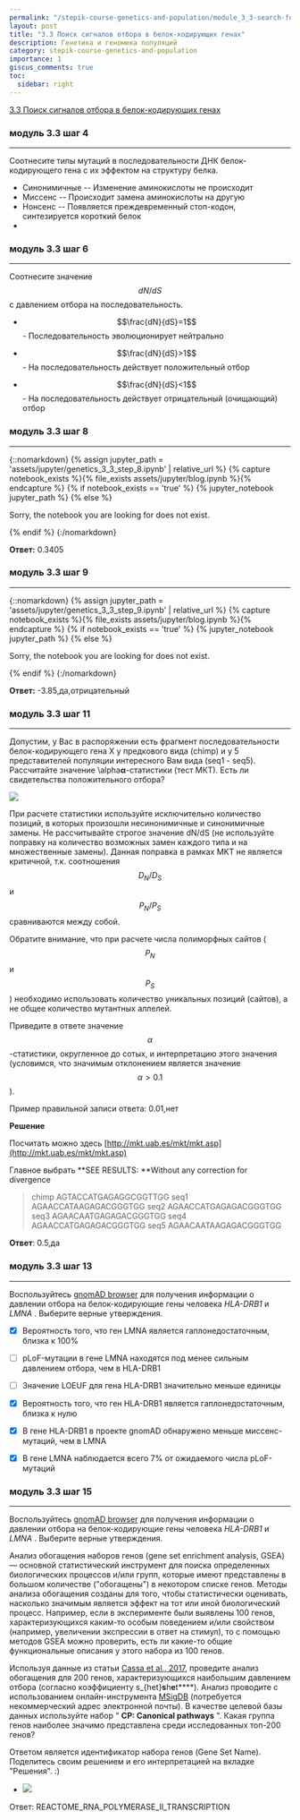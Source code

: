 ```yaml
---
permalink: "/stepik-course-genetics-and-population/module_3_3-search-for-selection-signals-in-protein-coding-genes"
layout: post
title: "3.3 Поиск сигналов отбора в белок-кодирующих генах"
description: Генетика и геномика популяций
category: stepik-course-genetics-and-population
importance: 1
giscus_comments: true
toc:
  sidebar: right
---
```


[3.3 Поиск сигналов отбора в белок-кодирующих генах](https://stepik.org/lesson/88188/step/1?unit=64528)

### модуль 3.3 шаг 4

---

Соотнесите типы мутаций в последовательности ДНК белок-кодирующего гена с их эффектом на структуру белка.

- Синонимичные -- Изменение аминокислоты не происходит
- Миссенс -- Происходит замена аминокислоты на другую
- Нонсенс -- Появляется преждевременный стоп-кодон, синтезируется короткий белок
- 

### модуль 3.3 шаг 6

---

Соотнесите значение $$dN/dS$$ с давлением отбора на последовательность.

- $$\frac{dN}{dS}=1$$ - Последовательность эволюционирует нейтрально

- $$\frac{dN}{dS}>1$$ - На последовательность действует положительный отбор

- $$\frac{dN}{dS}<1$$ - На последовательность действует отрицательный (очищающий) отбор


### модуль 3.3 шаг 8

---

{::nomarkdown}
{% assign jupyter_path = 'assets/jupyter/genetics_3_3_step_8.ipynb' | relative_url %}
{% capture notebook_exists %}{% file_exists assets/jupyter/blog.ipynb %}{% endcapture %}
{% if notebook_exists == 'true' %}
{% jupyter_notebook jupyter_path %}
{% else %}
  <p>Sorry, the notebook you are looking for does not exist.</p>
{% endif %}
{:/nomarkdown}

**Ответ:** 0.3405


### модуль 3.3 шаг 9

---

{::nomarkdown}
{% assign jupyter_path = 'assets/jupyter/genetics_3_3_step_9.ipynb' | relative_url %}
{% capture notebook_exists %}{% file_exists assets/jupyter/blog.ipynb %}{% endcapture %}
{% if notebook_exists == 'true' %}
{% jupyter_notebook jupyter_path %}
{% else %}
  <p>Sorry, the notebook you are looking for does not exist.</p>
{% endif %}
{:/nomarkdown}

**Ответ:** -3.85,да,отрицательный

### модуль 3.3 шаг 11

---

Допустим, у Вас в распоряжении есть фрагмент последовательности белок-кодирующего гена X у предкового вида (chimp) и у 5 представителей популяции интересного Вам вида (seq1 - seq5). Рассчитайте значение \alpha**α**-статистики (тест МКТ). Есть ли свидетельства положительного отбора?

![](https://ucarecdn.com/dfecfd01-7142-4b08-a8f4-4e42ada30957/)

При расчете статистики используйте исключительно количество позиций, в которых произошли несинонимичные и синонимичные замены. Не рассчитывайте строгое значение dN/dS (не используйте поправку на количество возможных замен каждого типа и на множественные замены). Данная поправка в рамках MKT не является критичной, т.к. соотношения $$D_N/D_S$$ и $$P_N/P_S$$ сравниваются между собой.

Обратите внимание, что при расчете числа полиморфных сайтов ($$P_N$$ и $$P_S$$) необходимо использовать количество уникальных позиций (сайтов), а не общее количество мутантных аллелей.

Приведите в ответе значение $$\alpha$$-статистики, округленное до сотых, и интерпретацию этого значения (условимся, что значимым отклонением является значение $$\alpha > 0.1$$).

Пример правильной записи ответа: 0.01,нет

**Решение**

Посчитать можно здесь [http://mkt.uab.es/mkt/mkt.asp](http://mkt.uab.es/mkt/mkt.asp)

Главное выбрать **SEE RESULTS: **Without any correction for divergence

> chimp
> AGTACCATGAGAGGCGGTTGG
> seq1
> AGAACCATAAGAGACGGGTGG
> seq2
> AGAACCATGAGAGACGGGTGG
> seq3
> AGAACAATGAGAGACGGGTGG
> seq4
> AGAACCATGAGAGACGGGTGG
> seq5
> AGAACAATAAGAGACGGGTGG

**Ответ**: 0.5,да


### модуль 3.3 шаг 13

---

Воспользуйтесь [gnomAD browser](https://gnomad.broadinstitute.org/) для получения информации о давлении отбора на белок-кодирующие гены человека *HLA-DRB1* и  *LMNA* . Выберите верные утверждения.

* [X] Вероятность того, что ген LMNA является гаплонедостаточным, близка к 100%
* [ ] pLoF-мутации в гене LMNA находятся под менее сильным давлением отбора, чем в HLA-DRB1
* [ ] Значение LOEUF для гена HLA-DRB1 значительно меньше единицы
* [X] Вероятность того, что ген HLA-DRB1 является гаплонедостаточным, близка к нулю
* [X] В гене HLA-DRB1 в проекте gnomAD обнаружено меньше миссенс-мутаций, чем в LMNA
* [X] В гене LMNA наблюдается всего 7% от ожидаемого числа pLoF-мутаций


### модуль 3.3 шаг 15

---

Воспользуйтесь [gnomAD browser](https://gnomad.broadinstitute.org/) для получения информации о давлении отбора на белок-кодирующие гены человека *HLA-DRB1* и  *LMNA* . Выберите верные утверждения.

Анализ обогащения наборов генов (gene set enrichment analysis, GSEA) — основной статистический инструмент для поиска определенных биологических процессов и/или групп, которые имеют представлены в большом количестве ("обогащены") в некотором списке генов. Методы анализа обогащения созданы для того, чтобы статистически оценивать, насколько значимым является эффект на тот или иной биологический процесс. Например, если в эксперименте были выявлены 100 генов, характеризующихся каким-то особым поведением и/или свойством (например, увеличении экспрессии в ответ на стимул), то с помощью методов GSEA можно проверить, есть ли какие-то общие функциональные описания у этого набора из 100 генов.

Используя данные из статьи [Cassa et al., 2017](https://www.nature.com/articles/ng.3831), проведите анализ обогащения для 200 генов, характеризующихся наибольшим давлением отбора (согласно коэффициенту s_{het}**s**h**e**t****). Анализ проводите с использованием онлайн-инструмента [MSigDB](https://www.gsea-msigdb.org/gsea/msigdb/annotate.jsp) (потребуется некоммерческий адрес электронной почты). В качестве целевой базы данных используйте набор " **CP: Canonical pathways** ". Какая группа генов наиболее значимо представлена среди исследованных топ-200 генов?

Ответом является идентификатор набора генов (Gene Set Name). Поделитесь своим решением и его интерпретацией на вкладке "Решения". :)

* ![](https://ucarecdn.com/952ba343-69e8-4547-9c39-e4e9b4ecc351/)

Ответ: REACTOME_RNA_POLYMERASE_II_TRANSCRIPTION

